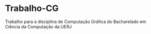 # Trabalho-CG
Trabalho para a disciplina de Computação Gráfica do Bacharelado em Ciência da Computação da UERJ
